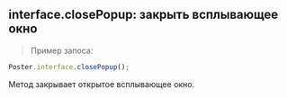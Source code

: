 ## interface.closePopup: закрыть всплывающее окно

> Пример запоса: 

```javascript
Poster.interface.closePopup();
```

Метод закрывает открытое всплывающее окно.
